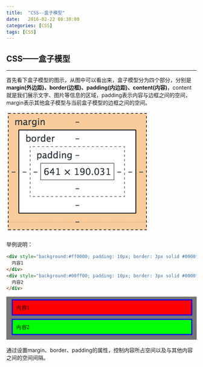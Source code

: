 ```yaml
---
title:  "CSS--盒子模型"
date:   2016-02-22 08:38:00
categories: [CSS]
tags: [CSS]
---
```


## CSS——盒子模型
---
首先看下盒子模型的图示，从图中可以看出来，盒子模型分为四个部分，分别是 **margin(外边距)、border(边框)、padding(内边距)、content(内容)**，content就是我们展示文字、图片等信息的区域，padding表示内容与边框之间的空间，margin表示其他盒子模型与当前盒子模型的边框之间的空间。

![盒子模型](/images/posts/css-box.png)

举例说明：

```html
<div style="background:#ff0000; padding: 10px; border: 3px solid #0000ff; margin: 10px;">
  内容1
</div>
<div style="background:#00ff00; padding: 10px; border: 3px solid #0000ff; margin: 10px;">
  内容2
</div>
```

![实例](/images/posts/css-box-sample1.png)

通过设置margin、border、padding的属性，控制内容所占空间以及与其他内容之间的空间间隔。
